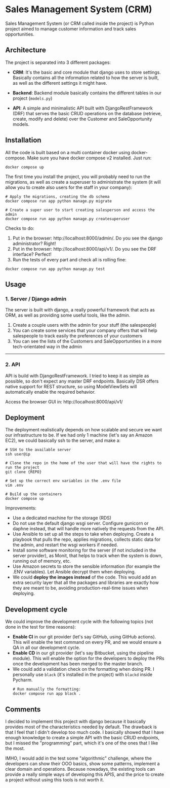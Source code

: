 # Sales Management System (CRM)

Sales Management System (or CRM called inside the project) is Python project aimed to 
manage customer information and track sales opportunities.


## Architecture

The project is separated into 3 different packages:

- **CRM**: It's the basic and core module that django uses to store settings. Basically 
contains all the information related to how the server is built, as well as the different 
settings it might have.


- **Backend**: Backend module basically contains the different tables in our project (`models.py`)


- **API**: A simple and minimalistic API built with DjangoRestFramework (DRF) that serves the basic
CRUD operations on the database (retrieve, create, modify and delete) over the Customer and SaleOpportunity
models.


## Installation

All the code is built based on a multi container docker using docker-compose. Make sure you have 
docker compose v2 installed. Just run:
```
docker compose up
```

The first time you install the project, you will probably need to run the migrations, as well
as create a superuser to administrate the system (it will allow you to create also users for the
staff in your company):
```
# Apply the migrations, creating the db schema
docker compose run app python manage.py migrate

# Create a super user to start creating salesperson and access the admin
docker compose run app python manage.py createsuperuser
```


Checks to do:

1. Put in the browser: http://localhost:8000/admin/. Do you see the django administrator? Right!
2. Put in the browser: http://localhost:8000/api/v1/. Do you see the DRF interface? Perfect!
3. Run the tests of every part and check all is rolling fine:
```
docker compose run app python manage.py test
```


## Usage

### 1. Server / Django admin

The server is built with django, a really powerful framework that acts as ORM, as well as providing
some useful tools, like the admin. 

1. Create a couple users with the admin for your stuff (the salespeople)
2. You can create some services that your company offers that will help salespeople to track
easily the preferences of your customers
3. You can see the lists of the Customers and SaleOpportunities in a more tech-orientated way in the admin

---
### 2. API
API is build with DjangoRestFramework. I tried to keep it as simple as possible, so don't expect
any master DRF endpoints. Basically DSR offers native support for REST structure, so using ModelViewSets
will automatically enable the required behavior.

Access the browser GUI in: http://localhost:8000/api/v1/



## Deployment

The deployment realistically depends on how scalable and secure we want our infrastructure to be.
If we had only 1 machine (let's say an Amazon EC2), we could basically ssh to the server, and make a:

```
# SSH to the available server
ssh user@ip

# Clone the repo in the home of the user that will have the rights to run the project
git clone {REPO}

# Set up the correct env variables in the .env file
vim .env

# Build up the containers
docker compose up
```

Improvements:
- Use a dedicated machine for the storage (RDS)
- Do not use the default django wsgi server. Configure gunicorn or daphne instead, that will handle
more natively the requests from the API.
- Use Ansible to set up all the steps to take when deploying. Create a playbook that pulls the repo,
applies migrations, collects static data for the admin, and restart the wsgi workers if needed.
- Install some software monitoring for the server (if not included in the server provider), as
Monit, that helps to track when the system is down, running out of memory, etc.
- Use Amazon secrets to store the sensible information (for example the .ENV variables). Let Ansible
decrypt them when deploying.
- We could **deploy the images instead** of the code. This would add an extra security layer that all the packages
and libraries are exactly how they are meant to be, avoiding production-real-time issues when deploying.


## Development cycle

We could improve the development cycle with the following topics (not done in the test for time reasons):

- **Enable CI** in our git provider (let's say GitHub, using GitHub actions). This will enable the test command
on every PR, and we would ensure a QA in all our development cycle.
- **Enable CD** in our git provider (let's say Bitbucket, using the pipeline module). This will enable
the option for the developers to deploy the PRs once the development has been merged to the master branch.
- We could add a validation check on the formatting when doing PR. I personally use `black` (it's installed in the project)
with `blackd` inside Pycharm.
    ```
    # Run manually the formatting:
    docker compose run app black .
    ```


## Comments
I decided to implement this project with django because it basically provides most of the characteristics
needed by default. The drawback is that I feel that I didn't develop too much code. I basically showed
that I have enough knowledge to create a simple API with the basic CRUD endpoints, but I missed the
"programming" part, which it's one of the ones that I like the most.

IMHO, I would add in the test some "algorithmic" challenge, where the developers can show their OOO basics,
show some patterns, implement a clear domain and operations. Because nowadays, the existing tools can provide
a really simple ways of developing this APIS, and the price to create a project without using this tools is
not worth it.